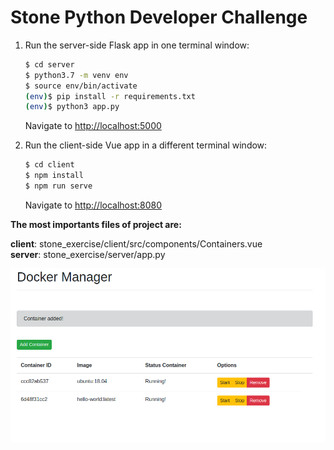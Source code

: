 # Stone Python Developer Challenge


1. Run the server-side Flask app in one terminal window:

    ```sh
    $ cd server
    $ python3.7 -m venv env
    $ source env/bin/activate
    (env)$ pip install -r requirements.txt
    (env)$ python3 app.py
    ```

    Navigate to [http://localhost:5000](http://localhost:5000)

1. Run the client-side Vue app in a different terminal window:

    ```sh
    $ cd client
    $ npm install
    $ npm run serve
    ```

    Navigate to [http://localhost:8080](http://localhost:8080)
    
 **The most importants files of project are:**
 
**client**: stone_exercise/client/src/components/Containers.vue <br>
**server**: stone_exercise/server/app.py

![alt text](screenshot.png)
